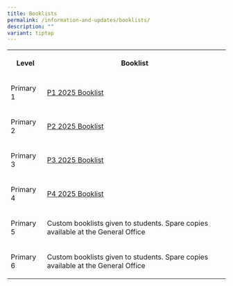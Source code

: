 ```yaml
---
title: Booklists
permalink: /information-and-updates/booklists/
description: ""
variant: tiptap
---
```

<table style="minWidth: 50px">
<colgroup>
<col>
<col>
</colgroup>
<tbody>
<tr>
<th rowspan="1" colspan="1">
<p>Level</p>
</th>
<th rowspan="1" colspan="1">
<p>Booklist</p>
</th>
</tr>
<tr>
<td rowspan="1" colspan="1">
<p>Primary 1</p>
</td>
<td rowspan="1" colspan="1">
<p><a href="/files/Booklist/P1_2025_Booklist.pdf" rel="noopener nofollow" target="_blank">P1 2025 Booklist</a>
</p>
</td>
</tr>
<tr>
<td rowspan="1" colspan="1">
<p>Primary 2</p>
</td>
<td rowspan="1" colspan="1">
<p><a href="/files/Booklist/P2_2025_Booklist.pdf" rel="noopener nofollow" target="_blank">P2 2025 Booklist</a>
</p>
</td>
</tr>
<tr>
<td rowspan="1" colspan="1">
<p>Primary 3</p>
</td>
<td rowspan="1" colspan="1">
<p><a href="/files/Booklist/P3_2025_Booklist.pdf" rel="noopener nofollow" target="_blank">P3 2025 Booklist</a>
</p>
</td>
</tr>
<tr>
<td rowspan="1" colspan="1">
<p>Primary 4</p>
</td>
<td rowspan="1" colspan="1">
<p><a href="/files/Booklist/P4_2025_Booklist.pdf" rel="noopener nofollow" target="_blank">P4 2025 Booklist</a>
</p>
</td>
</tr>
<tr>
<td rowspan="1" colspan="1">
<p>Primary 5</p>
</td>
<td rowspan="1" colspan="1">
<p>Custom booklists given to students. Spare copies available at the General
Office</p>
</td>
</tr>
<tr>
<td rowspan="1" colspan="1">
<p>Primary 6</p>
</td>
<td rowspan="1" colspan="1">
<p>Custom booklists given to students. Spare copies available at the General
Office</p>
</td>
</tr>
</tbody>
</table>
<p></p>